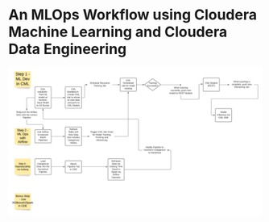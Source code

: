 # An MLOps Workflow using Cloudera Machine Learning and Cloudera Data Engineering


![alt text](images/diagram.png)
